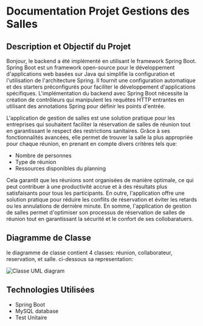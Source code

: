 # Documentation Projet Gestions des Salles

## Description et Objectif du Projet

Bonjour, le backend a été implémenté en utilisant le framework Spring Boot. Spring Boot est un framework open-source pour le développement d'applications web basées sur Java qui simplifie la configuration et l'utilisation de l'architecture Spring. Il fournit une configuration automatique et des starters préconfigurés pour faciliter le développement d'applications spécifiques. L'implémentation du backend avec Spring Boot nécessite la création de contrôleurs qui manipulent les requêtes HTTP entrantes en utilisant des annotations Spring pour définir les points d'entrée.

L'application de gestion de salles est une solution pratique pour les entreprises qui 
souhaitent faciliter la réservation de 
salles de réunion tout en garantissant
le respect des restrictions sanitaires.
Grâce à ses fonctionnalités avancées, 
elle permet de trouver la salle la plus
appropriée pour chaque réunion, en prenant en compte divers critères tels que:
- Nombre de personnes
- Type de réunion
- Ressources disponibles du planning

Cela garantit que les réunions sont organisées
de manière optimale, ce qui peut contribuer 
à une productivité accrue et à des résultats
plus satisfaisants pour tous les participants.
En outre, l'application offre une solution
pratique pour réduire les conflits de 
réservation et éviter les retards ou 
les annulations de dernière minute. En somme, 
l'application de gestion de salles permet
d'optimiser son processus de 
réservation de salles de réunion tout
en garantissant la sécurité et le 
confort de ses collobaratuers.

## Diagramme de Classe

le diagramme de classe contient 4 classes: réunion, collaborateur, reservation, et salle. ci-dessous sa representation:

![Classe UML diagram](/target/images/GestionsSalles.png)

## Technologies Utilisées
- Spring Boot
- MySQL database
- Test Unitaire
